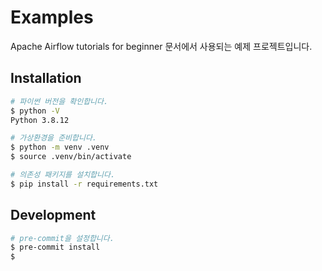 # Examples

Apache Airflow tutorials for beginner 문서에서 사용되는 예제 프로젝트입니다.

## Installation

```bash
# 파이썬 버전을 확인합니다.
$ python -V
Python 3.8.12

# 가상환경을 준비합니다.
$ python -m venv .venv
$ source .venv/bin/activate

# 의존성 패키지를 설치합니다.
$ pip install -r requirements.txt
```

## Development

```bash
# pre-commit을 설정합니다.
$ pre-commit install
$
```
